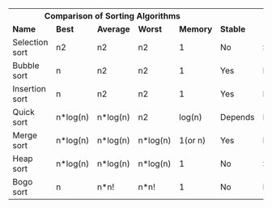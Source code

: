 <table>
<tbody>
<tr>
<th colspan="5">
Comparison of Sorting Algorithms 
</th>
</tr>
<tr>
<td><b>Name</b></td>
<td><b>Best</b></td>
<td><b>Average</b></td>
<td><b>Worst</b></td>
<td><b>Memory</b></td>
<td><b>Stable</b></td>
</tr>

<tr>
<td>Selection sort</td>
<td>n2</td>
<td>n2</td>
<td>n2</td>
<td>1</td>
<td>No</td>
<td>Selection</td>
</tr>

<tr>
<td>Bubble sort</td>
<td>n</td>
<td>n2</td>
<td>n2</td>
<td>1</td>
<td>Yes</td>
<td>Exchanging</td>
</tr>

<tr>
<td>Insertion sort</td>
<td>n</td>
<td>n2</td>
<td>n2</td>
<td>1</td>
<td>Yes</td>
<td>Insertion</td>
</tr>

<tr>
<td>Quick sort</td>
<td>n*log(n)</td>
<td>n*log(n)</td>
<td>n2</td>
<td>log(n)</td>
<td>Depends</td>
<td>Partitioning</td>
</tr>

<tr>
<td>Merge sort</td>
<td>n*log(n)</td>
<td>n*log(n)</td>
<td>n*log(n)</td>
<td>1(or n)</td>
<td>Yes</td>
<td>Merging</td>
</tr>

<tr>
<td>Heap sort</td>
<td>n*log(n)</td>
<td>n*log(n)</td>
<td>n*log(n)</td>
<td>1</td>
<td>No</td>
<td>Selection</td>
</tr>

<tr>
<td>Bogo sort</td>
<td>n</td>
<td>n*n!</td>
<td>n*n!</td>
<td>1</td>
<td>No</td>
<td>Luck</td>
</tr>



</tbody>
</table>